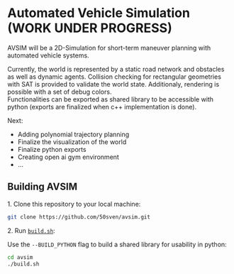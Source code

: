 # Automated Vehicle Simulation (WORK UNDER PROGRESS)

AVSIM will be a 2D-Simulation for short-term maneuver planning with automated vehicle systems.

Currently, the world is represented by a static road network and obstacles as well as dynamic agents. Collision checking for rectangular geometries with SAT is provided to validate the world state. Additionaly, rendering is possible with a set of debug colors. \
Functionalities can be exported as shared library to be accessible with python (exports are finalized when c++ implementation is done).

Next:
- Adding polynomial trajectory planning
- Finalize the visualization of the world
- Finalize python exports
- Creating open ai gym environment
- ...

## Building AVSIM

1\. Clone this repository to your local machine:

```bash
git clone https://github.com/50sven/avsim.git
```

2\. Run [`build.sh`](./build.sh):

Use the `--BUILD_PYTHON` flag to build a shared library for usability in python:

```bash
cd avsim
./build.sh
```
